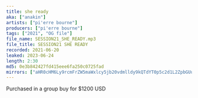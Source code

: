 ```yaml
---
title: she ready
aka: ["anakin"]
artists: ["pi'erre bourne"]
producers: ["pi'erre bourne"]
tags: ["2021", "OG file"]
file_name: SESSION21_SHE_READY.mp3
file_title: SESSION21 SHE READY
recorded: 2021-06-20
leaked: 2023-06-24
length: 2:30
md5: 0e3b842427fd415eee6fa250c0725fad
mirrors: ["aHR0cHM6Ly9rcmFrZW5maWxlcy5jb20vdmlldy9kQTdYT0p5c2d1L2ZpbGUuaHRtbA==", "aHR0cHM6Ly9kYnJlZS5vcmcvdi81NjQ5Nzg="]
---
```

Purchased in a group buy for $1200 USD
